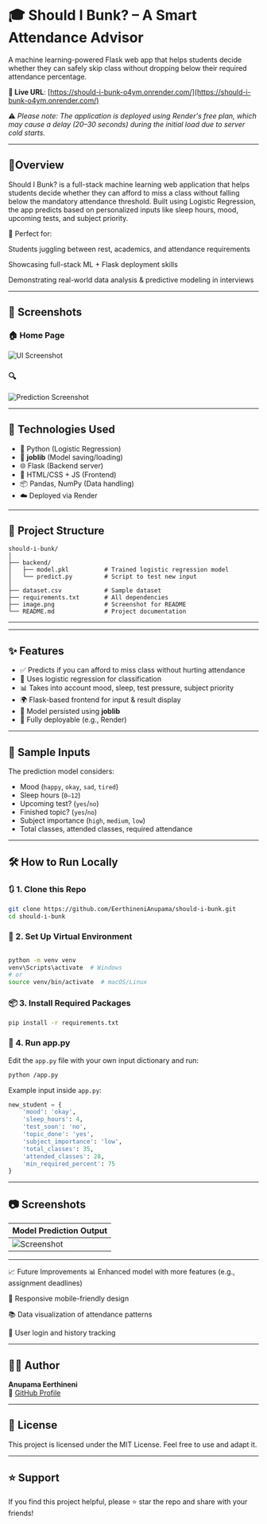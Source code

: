 # 🎓 Should I Bunk? – A Smart Attendance Advisor


 A machine learning-powered Flask web app that helps students decide whether they can safely skip class without dropping below their required attendance percentage.

 **🔗 Live URL**: [https://should-i-bunk-o4ym.onrender.com/](https://should-i-bunk-o4ym.onrender.com/)



⚠️ *Please note: The application is deployed using Render's free plan, which may cause a delay (20–30 seconds) during the initial load due to server cold starts.*






---

## 🚀Overview
Should I Bunk? is a full-stack machine learning web application that helps students decide whether they can afford to miss a class without falling below the mandatory attendance threshold. Built using Logistic Regression, the app predicts based on personalized inputs like sleep hours, mood, upcoming tests, and subject priority.

🎯 Perfect for:

Students juggling between rest, academics, and attendance requirements

Showcasing full-stack ML + Flask deployment skills

Demonstrating real-world data analysis & predictive modeling in interviews


---

## 📸 Screenshots

### 🏠 Home Page
![UI Screenshot](https://github.com/EerthineniAnupama/should-i-bunk/blob/master/image.png)


### 🔍 
![Prediction Screenshot](https://github.com/EerthineniAnupama/should-i-bunk/blob/master/Screenshot%202025-07-26%20204422.png)


---

## 🧠 Technologies Used

- 🐍 Python (Logistic Regression)
- 🧠 **joblib** (Model saving/loading)
- 🌐 Flask (Backend server)
- 🧾 HTML/CSS + JS (Frontend)
- 📦 Pandas, NumPy (Data handling)
- ☁️ Deployed via Render

---

## 📂 Project Structure

```
should-i-bunk/
│
├── backend/
│   ├── model.pkl          # Trained logistic regression model
│   └── predict.py         # Script to test new input
│
├── dataset.csv            # Sample dataset
├── requirements.txt       # All dependencies
├── image.png              # Screenshot for README
└── README.md              # Project documentation
```

---



---

## ✨ Features

- ✅ Predicts if you can afford to miss class without hurting attendance
- 🧠 Uses logistic regression for classification
- 📊 Takes into account mood, sleep, test pressure, subject priority
- 🌍 Flask-based frontend for input & result display
- 💾 Model persisted using **joblib**
- 🔗 Fully deployable (e.g., Render)

---

## 🧪 Sample Inputs

The prediction model considers:
- Mood (`happy`, `okay`, `sad`, `tired`)
- Sleep hours (`0–12`)
- Upcoming test? (`yes`/`no`)
- Finished topic? (`yes`/`no`)
- Subject importance (`high`, `medium`, `low`)
- Total classes, attended classes, required attendance

---

## 🛠️ How to Run Locally

### 🔃 1. Clone this Repo

```bash
git clone https://github.com/EerthineniAnupama/should-i-bunk.git
cd should-i-bunk

```
### 🧪 2. Set Up Virtual Environment
```bash

python -m venv venv
venv\Scripts\activate  # Windows
# or
source venv/bin/activate  # macOS/Linux

```


### 📦 3. Install Required Packages

```bash
pip install -r requirements.txt
```

### 🚀 4. Run app.py

Edit the `app.py` file with your own input dictionary and run:

```bash
python /app.py
```

Example input inside `app.py`:
```python
new_student = {
    'mood': 'okay',
    'sleep_hours': 4,
    'test_soon': 'no',
    'topic_done': 'yes',
    'subject_importance': 'low',
    'total_classes': 35,
    'attended_classes': 28,
    'min_required_percent': 75
}
```

---



## 📷 Screenshots

| Model Prediction Output |
|--------------------------|
| ![Screenshot](https://github.com/EerthineniAnupama/should-i-bunk/blob/master/image.png) |

---

📈 Future Improvements
📊 Enhanced model with more features (e.g., assignment deadlines)

📱 Responsive mobile-friendly design

📚 Data visualization of attendance patterns

🔐 User login and history tracking


---

## 🙋‍♀️ Author

**Anupama Eerthineni**  
🔗 [GitHub Profile](https://github.com/EerthineniAnupama)

---

## 📄 License

This project is licensed under the MIT License. Feel free to use and adapt it.

---

## ⭐ Support

If you find this project helpful, please ⭐ star the repo and share with your friends!
